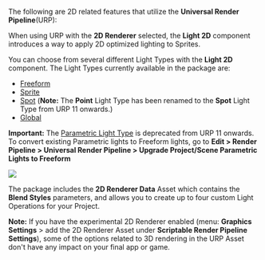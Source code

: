 The following are 2D related features that utilize the __Universal Render Pipeline__(URP):

When using URP with the **2D Renderer** selected, the **Light 2D** component introduces a way to apply 2D optimized lighting to Sprites.

You can choose from several different Light Types with the **Light 2D** component. The Light Types currently available in the package are:

- [Freeform](LightTypes.html#freeform)
- [Sprite](LightTypes.html#sprite)
- [Spot](LightTypes.html#spot) (**Note:** The **Point** Light Type has been renamed to the **Spot** Light Type from URP 11 onwards.)
- [Global](LightTypes.html#global)

**Important:** The [Parametric Light Type](LightTypes.html#parametric) is deprecated from URP 11 onwards. To convert existing Parametric lights to Freeform lights, go to **Edit > Render Pipeline > Universal Render Pipeline > Upgrade Project/Scene Parametric Lights to Freeform**

![](Images/2D/2d-lights-gameobject-menu.png)

The package includes the __2D Renderer Data__ Asset which contains the __Blend Styles__ parameters, and allows you to create up to four custom Light Operations for your Project.

**Note:** If you have the experimental 2D Renderer enabled (menu: **Graphics Settings** > add the 2D Renderer Asset under **Scriptable Render Pipeline Settings**), some of the options related to 3D rendering in the URP Asset don't have any impact on your final app or game.
